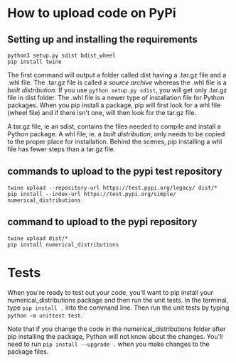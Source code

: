 # How to upload code on PyPi

## Setting up and installing the requirements
```
python3 setup.py sdist bdist_wheel
pip install twine
```
The first command will output a folder called dist having a .tar.gz file and a .whl file. The .tar.gz file is called a *source archive* whereas the .whl file is a *built distribution*.
If you use `python setup.py sdist`, you will get only .tar.gz file in dist folder.
The .whl file is a newer type of installation file for Python packages. When you pip install a package, pip will first look for a whl file (wheel file) and if there isn't one, will then look for the tar.gz file.

A tar.gz file, ie an sdist, contains the files needed to compile and install a Python package. A whl file, ie. a *built distribution*, only needs to be copied to the proper place for installation. Behind the scenes, pip installing a whl file has fewer steps than a tar.gz file.

## commands to upload to the pypi test repository
```
twine upload --repository-url https://test.pypi.org/legacy/ dist/*
pip install --index-url https://test.pypi.org/simple/ numerical_distributions
```

## command to upload to the pypi repository
```
twine upload dist/*
pip install numerical_distributions
```

# Tests

When you're ready to test out your code, you'll want to pip install your numerical_distributions package and then run the unit tests. In the terminal, type `pip install .` into the command line. Then run the unit tests by typing `python -m unittest test`. 

Note that if you change the code in the numerical_distributions folder after pip installing the package, Python will not know about the changes. You'll need to run `pip install --upgrade .` when you make changes to the package files.